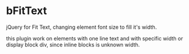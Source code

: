 # bFitText
jQuery for Fit Text, changing element font size to fill it's width.

this plugin work on elements with one line text and with specific width or display block div, since inline blocks is unknown width.
